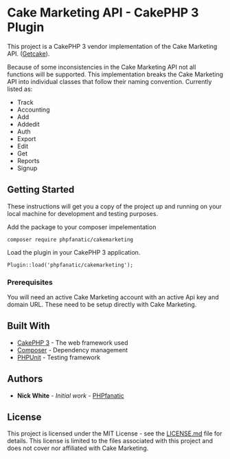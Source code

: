 # Cake Marketing API - CakePHP 3 Plugin

This project is a CakePHP 3 vendor implementation of the Cake Marketing API. ([Getcake](http://getcake.com/)).

Because of some inconsistencies in the Cake Marketing API not all functions will be supported.  This implementation breaks the Cake Marketing
API into individual classes that follow their naming convention.  Currently listed as:

* Track
* Accounting
* Add
* Addedit
* Auth
* Export
* Edit
* Get
* Reports
* Signup

## Getting Started

These instructions will get you a copy of the project up and running on your local machine for development and testing purposes.  

Add the package to your composer impelementation
```
composer require phpfanatic/cakemarketing

```

Load the plugin in your CakePHP 3 application.
```
Plugin::load('phpfanatic/cakemarketing');
```

### Prerequisites

You will need an active Cake Marketing account with an active Api key and domain URL.  These need to be setup directly with Cake Marketing.

## Built With

* [CakePHP 3](https://cakephp.org/) - The web framework used
* [Composer](https://getcomposer.org/) - Dependency management
* [PHPUnit](https://phpunit.de/) - Testing framework

## Authors

* **Nick White** - *Initial work* - [PHPfanatic](https://github.com/PHPfanatic)

## License

This project is licensed under the MIT License - see the [LICENSE.md](LICENSE.md) file for details.
This license is limited to the files associated with this project and does not cover nor affiliated with
Cake Marketing.
